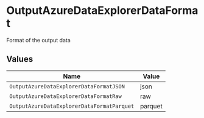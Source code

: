 # OutputAzureDataExplorerDataFormat

Format of the output data


## Values

| Name                                       | Value                                      |
| ------------------------------------------ | ------------------------------------------ |
| `OutputAzureDataExplorerDataFormatJSON`    | json                                       |
| `OutputAzureDataExplorerDataFormatRaw`     | raw                                        |
| `OutputAzureDataExplorerDataFormatParquet` | parquet                                    |